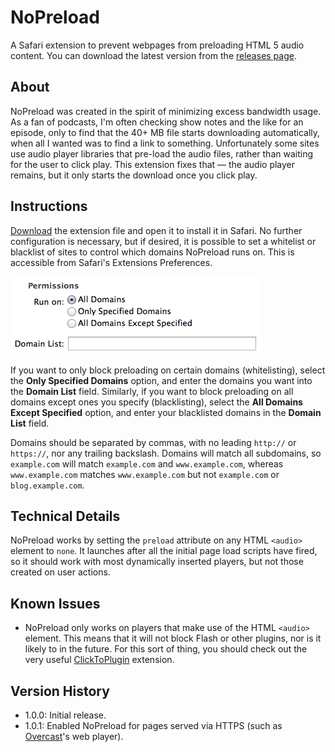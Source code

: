 # NoPreload
A Safari extension to prevent webpages from preloading HTML 5 audio content. You can download the latest version from the [releases page][download].

## About

NoPreload was created in the spirit of minimizing excess bandwidth usage. As a fan of podcasts, I'm often checking show notes and the like for an episode, only to find that the 40+ MB file starts downloading automatically, when all I wanted was to find a link to something. Unfortunately some sites use audio player libraries that pre-load the audio files, rather than waiting for the user to click play. This extension fixes that — the audio player remains, but it only starts the download once you click play.

## Instructions
[Download][] the extension file and open it to install it in Safari. No further configuration is necessary, but if desired, it is possible to set a whitelist or blacklist of sites to control which domains NoPreload runs on. This is accessible from Safari's Extensions Preferences.

![NoPreload settings](settings.png)

If you want to only block preloading on certain domains (whitelisting), select the **Only Specified Domains** option, and enter the domains you want into the **Domain List** field. Similarly, if you want to block preloading on all domains except ones you specify (blacklisting), select the **All Domains Except Specified** option, and enter your blacklisted domains in the **Domain List** field.

Domains should be separated by commas, with no leading `http://` or `https://`, nor any trailing backslash. Domains will match all subdomains, so `example.com` will match `example.com` and `www.example.com`, whereas `www.example.com` matches `www.example.com` but not `example.com` or `blog.example.com`.

## Technical Details
NoPreload works by setting the `preload` attribute on any HTML `<audio>` element to `none`. It launches after all the initial page load scripts have fired, so it should work with most dynamically inserted players, but not those created on user actions.

## Known Issues
- NoPreload only works on players that make use of the HTML `<audio>` element. This means that it will not block Flash or other plugins, nor is it likely to in the future. For this sort of thing, you should check out the very useful [ClickToPlugin][] extension.

## Version History
- 1.0.0: Initial release.
- 1.0.1: Enabled NoPreload for pages served via HTTPS (such as [Overcast][]'s web player).

[download]: https://github.com/robmathers/NoPreload/releases
[ClickToPlugin]: http://hoyois.github.io/safariextensions/clicktoplugin/
[Overcast]: https://overcast.fm
